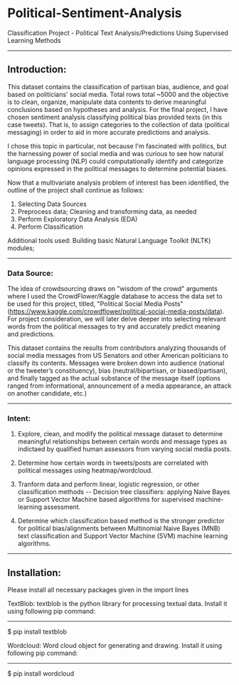 # Political-Sentiment-Analysis
Classification Project - Political Text Analysis/Predictions Using Supervised Learning Methods
***

## Introduction:
This dataset contains the classification of partisan bias, audience, and goal based on politicians' social media. Total rows total ~5000 and the objective is to clean, organize, manipulate data contents to derive meaningful conclusions based on hypotheses and analysis. For the final project, I have chosen sentiment analysis classifying political bias provided texts (in this case tweets). That is, to assign categories to the collection of data (political messaging) in order to aid in more accurate predictions and analysis.
    
I chose this topic in particular, not because I'm fascinated with politics, but the harnessing power of social media and was curious to see how natural language processing (NLP) could computationally identify and categorize opinions expressed in the political messages to determine potential biases. 

Now that a multivariate analysis problem of interest has been identified, the outline of the project shall continue as follows:
1. Selecting Data Sources
2. Preprocess data; Cleaning and transforming data, as needed
3. Perform Exploratory Data Analysis (EDA)
4. Perform Classification

Additional tools used: Building basic Natural Language Toolkit (NLTK) modules; 
***

### Data Source:

The idea of crowdsourcing draws on "wisdom of the crowd" arguments where I used the CrowdFlower/Kaggle database to access the data set to be used for this project, titled, "Political Social Media Posts" (https://www.kaggle.com/crowdflower/political-social-media-posts/data). For project consideration, we will later delve deeper into selecting relevant words from the political messages to try and accurately predict meaning and predictions. 

This dataset contains the results from contributors analyzing thousands of social media messages from US Senators and other American politicians to classify its contents. Messages were broken down into audience (national or the tweeter’s constituency), bias (neutral/bipartisan, or biased/partisan), and finally tagged as the actual substance of the message itself (options ranged from informational, announcement of a media appearance, an attack on another candidate, etc.)
***

### Intent:
 
1. Explore, clean, and modify the political message dataset to determine meaningful relationships between certain words and message types as indictaed by qualified human assessors from varying social media posts.

2. Determine how certain words in tweets/posts are correlated with political messages using heatmap/wordcloud.

3. Tranform data and perform linear, logistic regression, or other classification methods -- Decision tree classifiers: applying Naive Bayes or Support Vector Machine based algorithms for supervised machine-learning assessment.

4. Determine which classification based method is the stronger predictor for political bias/alignments between Multinomial Naive Bayes (MNB) text classification and Support Vector Machine (SVM) machine learning algorithms.
***

## Installation:
Please install all necessary packages given in the import lines

TextBlob: textblob is the python library for processing textual data.
Install it using following pip command:
***

$ pip install textblob

Wordcloud: Word cloud object for generating and drawing.
Install it using following pip command:
***

$ pip install wordcloud
